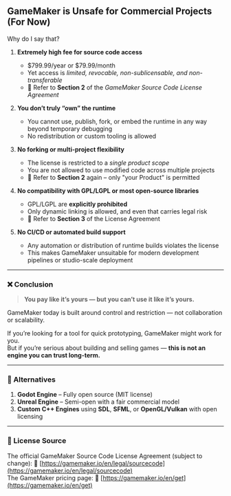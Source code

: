 ## GameMaker is Unsafe for Commercial Projects (For Now)

Why do I say that?

1. **Extremely high fee for source code access**  
   - $799.99/year or $79.99/month  
   - Yet access is *limited, revocable, non-sublicensable, and non-transferable*  
   - 📌 Refer to **Section 2** of the *GameMaker Source Code License Agreement*

2. **You don’t truly “own” the runtime**  
   - You cannot use, publish, fork, or embed the runtime in any way beyond temporary debugging  
   - No redistribution or custom tooling is allowed

3. **No forking or multi-project flexibility**  
   - The license is restricted to a *single product scope*  
   - You are not allowed to use modified code across multiple projects  
   - 📌 Refer to **Section 2** again – only "your Product" is permitted

4. **No compatibility with GPL/LGPL or most open-source libraries**  
   - GPL/LGPL are **explicitly prohibited**  
   - Only dynamic linking is allowed, and even that carries legal risk  
   - 📌 Refer to **Section 3** of the License Agreement

5. **No CI/CD or automated build support**  
   - Any automation or distribution of runtime builds violates the license  
   - This makes GameMaker unsuitable for modern development pipelines or studio-scale deployment

---

### ❌ Conclusion

> **You pay like it’s yours — but you can’t use it like it’s yours.**

GameMaker today is built around control and restriction — not collaboration or scalability.

If you’re looking for a tool for quick prototyping, GameMaker might work for you.  
But if you’re serious about building and selling games — **this is not an engine you can trust long-term.**

---

### 🔁 Alternatives

1. **Godot Engine** – Fully open source (MIT license)  
2. **Unreal Engine** – Semi-open with a fair commercial model  
3. **Custom C++ Engines** using **SDL**, **SFML**, or **OpenGL/Vulkan** with open licensing

---

### 📄 License Source

The official GameMaker Source Code License Agreement (subject to change):
🔗 [https://gamemaker.io/en/legal/sourcecode](https://gamemaker.io/en/legal/sourcecode)<br>
The GameMaker pricing page:
🔗 [https://gamemaker.io/en/get](https://gamemaker.io/en/get)
